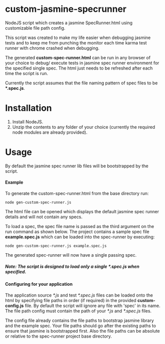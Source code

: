 # custom-jasmine-specrunner
NodeJS script which creates a jasmine SpecRunner.html using customizable file path config.

This script was created to make my life easier when debugging jasmine tests and to keep me from punching the monitor each time karma test runner with chrome crashed when debugging.

The generated **custom-spec-runner.html** can be run in any browser of your choice to debug/ execute tests in jasmine spec runner environment for the specified single spec. The html just needs to be refreshed after each time the script is run.

Currently the script assumes that the file naming pattern of spec files to be __*.spec.js__.

# Installation
1. Install NodeJS.
2. Unzip the contents to any folder of your choice (currently the required node modules are already provided).

# Usage
By default the jasmine spec runner lib files will be bootstrapped by the script.

#### Example
To generate the custom-spec-runner.html from the base directory run: 
```
node gen-custom-spec-runner.js
```
The html file can be opened which displays the default jasmine spec runner details and will not contain any specs.

To load a spec, the spec file name is passed as the third argument on the run command as shown below. The project contains a sample spec file **example.spec.js** which can be loaded into the spec-runner by executing: 
```
node gen-custom-spec-runner.js example.spec.js
```
The generated spec-runner will now have a single passing spec.
##### Note: The script is designed to load only a single  _*.spec.js_ when specified.

#### Configuring for your application
The application source _*.js_ and test _*.spec.js_ files can be loaded onto the html by specifying file paths in order (if required) in the provided **custom-config.js** file. By default the script will ignore any file with 'spec' in its name. The file path config must contain the path of your _*.js_ and _*.spec.js_ files. 

The config file already contains the file paths to bootstrap jasmine library and the example spec. Your file paths should go after the existing paths to ensure that jasmine is bootstrapped first. Also the file paths can be absolute or relative to the spec-runner project base directory.
